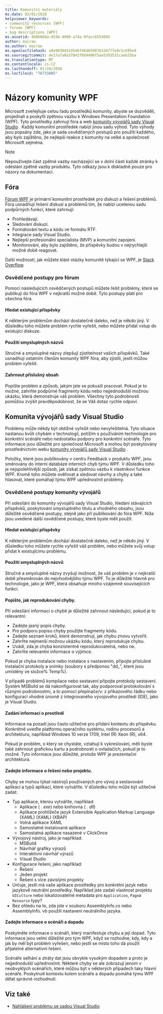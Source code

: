 ```yaml
---
title: Komunitní materiály
ms.date: 03/01/2018
helpviewer_keywords:
- community resources [WPF]
- forums [WPF]
- bug descriptions [WPF]
ms.assetid: 468b060a-d54b-4900-a74a-9faccb554045
author: mairaw
ms.author: mairaw
ms.openlocfilehash: a9e903045195d6f464659876334f7fedc5c695e9
ms.sourcegitcommit: de17a7a0a37042f0d4406f5ae5393531caeb25ba
ms.translationtype: MT
ms.contentlocale: cs-CZ
ms.lasthandoff: 01/24/2020
ms.locfileid: "76733805"
---
```

# <a name="wpf-community-feedback"></a>Názory komunity WPF

Microsoft zveřejňuje celou řadu prostředků komunity, abyste se dozvěděli, projednali a poskytli zpětnou vazbu k Windows Presentation Foundation (WPF). Tyto prostředky zahrnují fóra a web [komunity vývojářů sady Visual Studio](https://developercommunity.visualstudio.com/) . Každý komunitní prostředek nabízí jinou sadu výhod. Tyto výhody jsou popsány zde, jako je sada osvědčených postupů pro použití každého, aby bylo zajištěno, že nejlepší reakce z komunity na velké a společnosti Microsoft zejména.

> [!NOTE]
> Nepoužívejte část zpětné vazby nacházející se v dolní části každé stránky k odeslání zpětné vazby produktu. Tyto odkazy jsou k diskladně pouze pro názory na dokumentaci.

## <a name="forums"></a>Fóra

[Fórum WPF](https://social.msdn.microsoft.com/Forums/vstudio/home?forum=wpf) je primární komunitní prostředek pro diskuzi a řešení problémů. Fóra usnadňují řešení diskusí a problémů tím, že nabízí ucelenou sadu podpůrných funkcí, které zahrnují:

- Prohledávají.
- Sledování diskuzí.
- Formátování textu a kódu ve formátu RTF.
- Integrace sady Visual Studio.
- Nejlepší profesionální specialista (MVP) a komunitní zapojení.
- Monitorování, aby bylo zajištěno, že příspěvky budou v nejrychlejší možné době reagovat.

Další možností, jak můžete klást otázky komunitě týkající se WPF, je [Stack Overflow](https://stackoverflow.com/questions/tagged/wpf).

### <a name="forum-best-practices"></a>Osvědčené postupy pro fórum

Pomocí následujících osvědčených postupů můžete řešit problémy, které se publikují do fóra WPF v nejkratší možné době. Tyto postupy platí pro všechna fóra.

#### <a name="search-existing-posts"></a>Hledat existující příspěvky

K některým problémům dochází dostatečně daleko, než je někdo jiný. V důsledku toho můžete problém rychle vyřešit, nebo můžete přidat vstup do existující diskuze.

#### <a name="use-meaningful-titles"></a>Použití smysluplných názvů

Stručné a smysluplné názvy zlepšují zjistitelnost vašich příspěvků. Také usnadňují ostatním členům komunity WPF fóra, aby zjistili, jestli můžou problém vyřešit.

#### <a name="include-appropriate-content"></a>Zahrnout příslušný obsah

Popište problém a způsob, jakým jste se pokusili pracovat. Pokud je to možné, zahrňte podpůrné fragmenty kódu nebo nejjednodušší možnou ukázku, která demonstruje váš problém. Všechny tyto podrobnosti pomůžou zvýšit pravděpodobnost, že se Váš dotaz rychle odpoví.

## <a name="visual-studio-developer-community"></a>Komunita vývojářů sady Visual Studio

Problémy může někdy být obtížné vyřešit nebo nevyřešitelná. Tyto situace nastanou kvůli chybám v technologii, potížím s používáním technologie pro konkrétní scénáře nebo nedostatku podpory pro konkrétní scénáře. Tyto informace jsou důležité pro společnost Microsoft a mohou být poskytovány prostřednictvím webu [komunity vývojářů sady Visual Studio](https://developercommunity.visualstudio.com/) .

Položky, které jsou publikovány v centru Feedback v produktu WPF, jsou směrovány do interní databáze interních chyb týmu WPF. V důsledku toho je nejspolehlivější způsob, jak získat zpětnou vazbu k vlastníkovi funkce WPF. Kromě toho můžete ověřovat a sledovat návrhy a chyby a také hlasovat, které pomáhají týmu WPF upřednostnit problémy.

### <a name="developer-community-best-practices"></a>Osvědčené postupy komunity vývojářů

Při odesílání do komunity vývojářů sady Visual Studio, hledání stávajících příspěvků, poskytování smysluplného titulu a vhodného obsahu, jsou důležité osvědčené postupy, stejně jako při publikování do fóra WPF. Níže jsou uvedené další osvědčené postupy, které byste měli použít.

#### <a name="search-existing-posts"></a>Hledat existující příspěvky

K některým problémům dochází dostatečně daleko, než je někdo jiný. V důsledku toho můžete rychle vyřešit váš problém, nebo můžete svůj vstup přidat k existujícímu problému.

#### <a name="use-meaningful-titles"></a>Použití smysluplných názvů

Stručné a smysluplné názvy zvyšují možnost, že váš problém je v nejkratší době přesměrován do nejvhodnějšího týmu WPF. To je důležité hlavně pro technologie, jako je WPF, která obsahuje mnoho vzájemně souvisejících funkcí.

#### <a name="describe-how-to-reproduce-your-bug"></a>Popište, jak reprodukování chyby.

Při odesílání informací o chybě je důležité zahrnout následující, pokud je to relevantní:

- Zadejte jasný popis chyby.
- Pro podporu popisu chyby použijte fragmenty kódu.
- Zadejte seznam kroků, které demonstrují, jak chybu znovu vytvořit.
- Zahrňte nejmenší možnou ukázku kódu, který reprodukuje chybu.
- Uvádí, zda je chyba konzistentně reprodukovatelná, nebo ne.
- Zahrňte relevantní informace o výjimce.

 Pokud je chyba instalace nebo instalace s nastavením, připojte příslušné instalační protokoly a snímky (soubory s předponou "dd_", které jsou umístěny ve složce% Temp%).

 V případě problémů kompilace nebo sestavení připojte protokoly sestavení. Systém MSBuild se dá nakonfigurovat tak, aby podporoval protokolování s různými podrobnostmi, a to pomocí přepínače/v: z příkazového řádku nebo konfigurací vhodné úrovně z integrovaného vývojového prostředí (IDE), jako je Visual Studio.

#### <a name="provide-environment-information"></a>Zadání informací o prostředí

Informace na pozadí jsou často užitečné pro přidání kontextu do příspěvku. Konkrétně uveďte platformu operačního systému, rodinu procesorů a architekturu, například Windows 10 verze 1709, Intel (R) Xeon (R), x64.

Pokud je problém, o který se chystáte, vztahují k vykreslování, měli byste také zahrnout grafickou kartu a podrobnosti o ovladačích, pokud je to možné. Tyto informace jsou důležité, protože WPF je prezentační architektura.

#### <a name="provide-solution-or-project-information"></a>Zadejte informace o řešení nebo projektu.

Chyby se mohou týkat nástrojů používaných pro vývoj a sestavování aplikací a typů aplikací, které vytváříte. V důsledku toho může být užitečné zadat:

- Typ aplikace, kterou vytváříte, například:
  - Aplikace ( *. exe*) nebo knihovna ( *. dll*)
  - Aplikace prohlížeče jazyk Extensible Application Markup Language (XAML) (XAML) (XBAP)
  - Volná aplikace XAML
  - Samostatné instalované aplikace
  - Samostatná aplikace nasazené v ClickOnce
- Vývojový nástroj, jako je například:
  - MSBuild
  - Návrhář grafiky výrazů
  - Interaktivní návrhář výrazů
  - Visual Studio
- Konfigurace řešení, jako například:
  - Řešení
  - Jeden projekt
  - Řešení s více závislými projekty
- Určuje, jestli má vaše aplikace prostředky pro konkrétní jazyk nebo jazykově neutrální prostředky. Například jste zadali vlastnost projektu `UICulture` nebo lokalizovatelné metadata pro `Application`, `Page`a `Resource` typy?
- Bez ohledu na to, zda jste v souboru AssemblyInfo.cs nebo AssemblyInfo. vb použili nastavení neutrálního jazyka.

#### <a name="provide-scenario-and-impact-information"></a>Zadejte informace o scénáři a dopadu

Poskytněte informace o scénáři, který manifestuje chybu a její dopad. Tyto informace jsou velmi důležité pro tým WPF, když se rozhodne, kdy, kdy a jak by měl být problém vyřešen, nebo jestli se místo toho dá použít přijatelné alternativní řešení.

Scénáře selhání a ztráty dat jsou obvykle vysokým dopadem a proto je nejjednodušší upřednostnit. Některé chyby se ale zobrazují jenom v neobvyklých scénářích, které můžou být v některých případech taky hlavní scénáře. Poskytnutí kontextu kolem scénáře a dopadu pomáhá týmu WPF dělat správné rozhodnutí.

## <a name="see-also"></a>Viz také

- [Nahlášení problému se sadou Visual Studio](/visualstudio/ide/how-to-report-a-problem-with-visual-studio)
